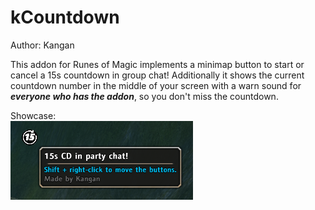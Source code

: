 # kCountdown
Author: Kangan  
  
This addon for Runes of Magic implements a minimap button to start or cancel a 15s countdown in group chat! Additionally it shows the current countdown number in the middle of your screen with a warn sound for ***everyone who has the addon***, so you don't miss the countdown.  
  
Showcase:  
![image](image.png)